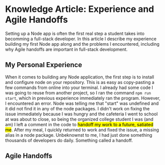 # Knowledge Article: Experience and Agile Handoffs
Setting up a Node app is often the first real step a student takes into becomming a full-stack developer. In this article I describe my experience building my first Node app along and the problems I encountered, including why Agile handoffs are important in full-stack development.
## My Personal Experience
When it comes to building any Node application, the first step is to install and configure node on your repository. This is as easy as copy-pasting a few commands from online into your terminal. I already had some code I was going to reuse from another project, so I ran the command `npm run start`, which in previous experience immediately ran the program. However, I encountered an error. Node was telling me that "start" was undefined and it did not find it in any of the node packages. I didn't work on fixing the issue immediately because I was hungry and the cafeteria I went to school at was about to close, so being the organized college student I was (and am) I left a comment in the code to <mark>handoff my work to a future, satiated me</mark>. After my meal, I quickly returned to work and fixed the issue, a missing alias in a node package. Unbeknownst to me, I had just done something thousands of developers do daily. Something called a handoff.

## Agile Handoffs



<!-- Forgot to npm init -y
Had to write "start": "node app.mjs" to scripts in package.json
Keep getting "TypeError: Cannot read preperties of undefined (reading 'startsWith')"
Actually just an error connecting to mongo, improper variable name for env URI -->